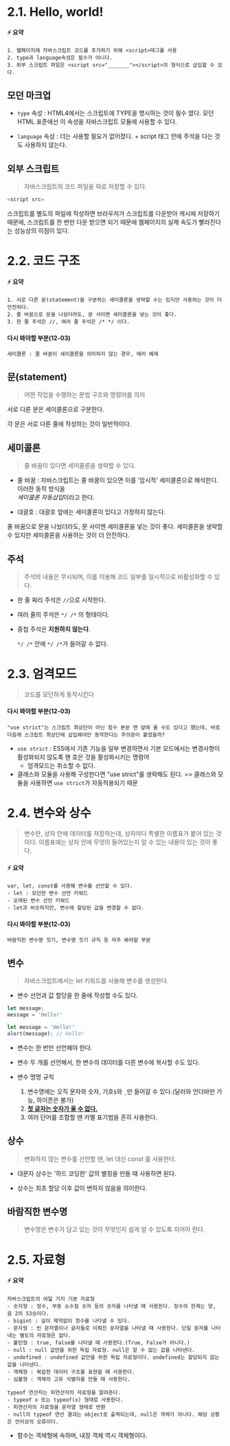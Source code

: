 # 2.1. Hello, world!

#### ⚡ 요약

```
1. 웹페이지에 자바스크립트 코드를 추가하기 위해 <script>태그를 사용
2. type과 language속성은 필수가 아니다.
3. 외부 스크립트 파일은 <script src="_______"></script>의 형식으로 삽입할 수 있다.
```

## 모던 마크업

- `type` 속성 : HTML4에서는 스크립트에 TYPE을 명시하는 것이 필수 였다. 모던 HTML 표준에선 이 속성을 자바스크립트 모듈에 사용할 수 있다.

- `language` 속성 : 더는 사용할 필요가 없어졌다. + script 태그 안에 주석을 다는 것도 사용하지 않는다.



## 외부 스크립트

> 자바스크립트의 코드 파일을 따로 저장할 수 있다.

```javascript
<script src=
```

스크립트를 별도의 파일에 작성하면 브라우저가 스크립트를 다운받아 캐시에 저장하기 때문에, 스크립트를 한 번만 다운 받으면 되기 때문에 웹페이지의 실제 속도가 빨라진다는 성능상의 이점이 있다.



# 2.2. 코드 구조

#### ⚡ 요약

```
1. 서로 다른 문(statement)을 구분하는 세미콜론을 생략할 수는 있지만 사용하는 것이 더 안전하다.
2. 줄 바꿈으로 문을 나눴더라도, 문 사이엔 세미콜론을 넣는 것이 좋다.
3. 한 줄 주석은 //, 여러 줄 주석은 /* */ 이다.
```

#### 다시 봐야할 부분(12-03)

```
세미콜론 : 줄 바꿈이 세미콜론을 의미하지 않는 경우, 에러 예제
```



## 문(statement)

> 어떤 작업을 수행하는 문법 구조와 명령어를 의미

서로 다른 문은 세미콜론으로 구분한다.

각 문은 서로 다른 줄에 작성하는 것이 일반적이다.



## 세미콜론

>  줄 바꿈이 있다면 세미콜론을 생략할 수 있다.

- 줄 바꿈 : 자바스크립트는 줄 바꿈이 있으면 이를 '암시적' 세미콜론으로 해석한다. 이러한 동작 방식을<br> *세미콜론 자동삽입*이라고 한다.

- 대괄호 : 대괄호 앞에는 세미콜론이 있다고 가정하지 않는다.

줄 바꿈으로 문을 나눴더라도, 문 사이엔 세미콜론을 넣는 것이 좋다. 세미콜론을 생략할 수 있지만 세미콜론을 사용하는 것이 더 안전하다.



## 주석

> 주석의 내용은 무시되며, 이를 이용해 코드 일부를 일시적으로 비활성화할 수 있다.

- 한 줄 짜리 주석은 `//`으로 시작한다.

- 여러 줄의 주석은 `*/ /*` 의 형태이다.

- 중첩 주석은 **지원하지 않는다**. 

  `*/ /*` 안에 `*/ /*`가 들어갈 수 없다.



# 2.3. 엄격모드

> 코드를 모던하게 동작시킨다

#### 다시 봐야할 부분(12-03)

```
"use strict"는 스크립트 최상단이 아닌 함수 본문 맨 앞에 올 수도 있다고 했는데, 바로 다음에 스크립트 최상단에 삽입해야만 동작한다는 주의문이 붙었을까?
```

- `use strict` : ES5에서 기존 기능을 일부 변경하면서 기본 모드에서는 변경사항이 활성화되지 않도록 핸 호은 것을 활성화시키는 명령어
  - 엄격모드는 취소할 수 없다.
- 클래스와 모듈을 사용해 구성한다면 "use strict"를 생략해도 된다. => 클래스와 모듈을 사용하면 `use strict`가 자동적용되기 때문



# 2.4. 변수와 상수

> 변수란, 상자 안에 데이터를 저장하는데, 상자마다 특별한 이름표가 붙어 있는 것이다. 이름표에는 상자 안에 무엇이 들어있는지 알 수 있는 내용이 있는 것이 좋다.

#### ⚡ 요약

```
var, let, const를 사용해 변수를 선언할 수 있다.
- let : 모던한 변수 선언 키워드
- 오래된 변수 선언 키워드
- let과 비슷하지만, 변수에 할당된 값을 변경할 수 없다.
```

#### 다시 봐야할 부분(12-03)

```
바람직한 변수명 짓기, 변수명 짓기 규칙 등 자주 봐야할 부분
```

## 변수

> 자바스크립트에서는 let 키워드를 사용해 변수를 생성한다.

- 변수 선언과 값 할당을 한 줄에 작성할 수도 있다.

```javascript
let message;
message = 'Hello!'
```

```javascript
let message = 'Hello!'
alert(message); // Hello!
```

- 변수는 한 번만 선언해야 한다.

- 변수 두 개를 선언해서, 한 변수의 데이터를 다른 변수에 복사할 수도 있다.

- 변수 명명 규칙
  1. 변수명에는 오직 문자와 숫자, 기호`$`와 `_`만 들어갈 수 있다.(달러와 언더바만 가능, 하이픈은 불가)
  2. <u>**첫 글자는 숫자가 올 수 없다.**</u>
  3. 여러 단어를 조합할 땐 카멜 표기법을 흔히 사용한다.



## 상수

> 변화하지 않는 변수를 선언할 땐, let 대신 const 를 사용한다.

- 대문자 상수는 '하드 코딩한' 값의 별칭을 만들 때 사용하면 된다.

- 상수는 최초 할당 이후 값이 변하지 않음을 의미한다.



## 바람직한 변수명

> 변수명은 변수가 담고 있는 것이 무엇인지 쉽게 알 수 있도록 지어야 한다.



# 2.5. 자료형

#### ⚡ 요약

```
자바스크립트의 여덟 가지 기본 자료형
- 숫자형 : 정수, 부동 소수점 숫자 등의 숫자를 나타낼 때 사용한다. 정수의 한계는 양, 음 2의 53승이다.
- bigint : 길이 제약없이 정수를 나타낼 수 있다.
- 문자형 : 빈 문자열이나 글자들로 이뤄진 문자열을 나타낼 때 사용한다. 단일 문자를 나타내는 별도의 자료형은 없다.
- 불린형 : true, false를 나타낼 때 사용한다.(True, False가 아니다.)
- null : null 값만을 위한 독립 자료형. null은 알 수 없는 값을 나타낸다.
- undefined : undefined 값만을 위한 독립 자료형이다. undefined는 할당되지 않는 값을 나타낸다.
- 객체형 : 복잡한 데이터 구조를 표현할 때 사용한다.
- 심볼형 : 객체의 고유 식별자를 만들 때 사용한다.

typeof 연산자는 피연산자의 자료형을 알려준다.
- typeof x 또는 typeof(x) 형태로 사용한다.
- 피연산자의 자료형을 문자열 형태로 반환
- null의 typeof 연산 결과는 object로 출력되는데, null은 객체가 아니다. 해당 상황은 언어상의 오류이다.
```

- 함수는 객체형에 속하며, 내장 객체 역시 객체형이다.
